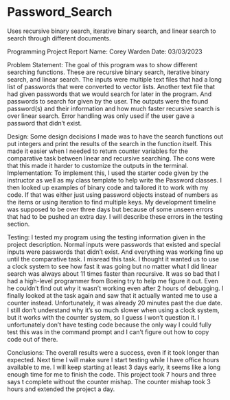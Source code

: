 # Password_Search
Uses recursive binary search, iterative binary search, and linear search to search through different documents.

Programming Project Report
Name: Corey Warden
Date: 03/03/2023

Problem Statement:
  The goal of this program was to show different searching functions. These are 
recursive binary search, iterative binary search, and linear search. The inputs were 
multiple text files that had a long list of passwords that were converted to vector 
lists. Another text file that had given passwords that we would search for later in 
the program. And passwords to search for given by the user.
The outputs were the found password(s) and their information and how much 
faster recursive search is over linear search. Error handling was only used if the 
user gave a password that didn’t exist.

Design:
  Some design decisions I made was to have the search functions out put integers 
and print the results of the search in the function itself. This made it easier when I 
needed to return counter variables for the comparative task between linear and 
recursive searching. The cons were that this made it harder to customize the 
outputs in the terminal.
Implementation:
To implement this, I used the starter code given by the instructor as well as my 
class template to help write the Password classes. I then looked up examples of 
binary code and tailored it to work with my code. If that was either just using 
password objects instead of numbers as the items or using iteration to find 
multiple keys. My development timeline was supposed to be over three days but 
because of some unseen errors that had to be pushed an extra day. I will describe 
these errors in the testing section.

Testing:
  I tested my program using the testing information given in the project description. 
Normal inputs were passwords that existed and special inputs were passwords that 
didn’t exist. And everything was working fine up until the comparative task.
I misread this task. I thought it wanted us to use a clock system to see how fast it 
was going but no matter what I did linear search was always about 11 times faster 
than recursive. It was so bad that I had a high-level programmer from Boeing try 
to help me figure it out. Even he couldn’t find out why it wasn’t working even 
after 2 hours of debugging. I finally looked at the task again and saw that it 
actually wanted me to use a counter instead. Unfortunately, it was already 20 
minutes past the due date. I still don’t understand why it’s so much slower when 
using a clock system, but it works with the counter system, so I guess I won’t
question it.
I unfortunately don’t have testing code because the only way I could fully test this 
was in the command prompt and I can’t figure out how to copy code out of there.

Conclusions:
  The overall results were a success, even if it took longer than expected. Next time 
I will make sure I start testing while I have office hours available to me. I will 
keep starting at least 3 days early, it seems like a long enough time for me to 
finish the code. This project took 7 hours and three says t complete without the 
counter mishap. The counter mishap took 3 hours and extended the project a day.
